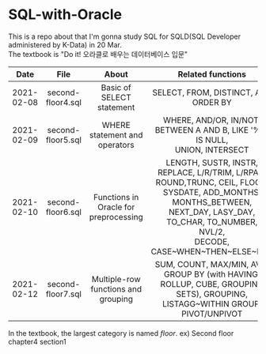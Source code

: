 # SQL-with-Oracle

This is a repo about that I'm gonna study SQL for SQLD(SQL Developer administered by K-Data) in 20 Mar.  
The textbook is "Do it! 오라클로 배우는 데이터베이스 입문"  
  
|     Date   |        File       |                 About                 |                                                                                                Related functions                                                                                               |          ETC          |
|:----------:|:-----------------:|:-------------------------------------:|:--------------------------------------------------------------------------------------------------------------------------------------------------------------------------------------------------------------:|:---------------------:|
| 2021-02-08 | second-floor4.sql |       Basic of SELECT statement       | SELECT, FROM, DISTINCT, ALL, ORDER BY                                                                                                                                                                          |  Single-row function  |
| 2021-02-09 | second-floor5.sql |     WHERE statement and operators     | WHERE, AND/OR, IN/NOT,<br>BETWEEN A AND B, LIKE '%_', IS NULL,<br>UNION, INTERSECT                                                                                                                             |           〃          |
| 2021-02-10 | second-floor6.sql | Functions in Oracle for preprocessing | LENGTH, SUSTR, INSTR, REPLACE, L/R/TRIM, L/RPAD,<br>ROUND,TRUNC, CEIL, FLOOR,<br>SYSDATE, ADD_MONTHS, MONTHS_BETWEEN, NEXT_DAY, LASY_DAY, <br>TO_CHAR, TO_NUMBER,<br>NVL/2,<br>DECODE, CASE\~WHEN\~THEN\~ELSE\~END |           〃          |
| 2021-02-12 | second-floor7.sql |  Multiple-row functions and grouping  | SUM, COUNT, MAX/MIN, AVG,<br>GROUP BY (with HAVING, ROLLUP, CUBE, GROUPING SETS), GROUPING,<br>LISTAGG~WITHIN GROUP, PIVOT/UNPIVOT                                                                              | Multiple-row function |
  
In the textbook, the largest category is named *floor*. ex) Second floor chapter4 section1
